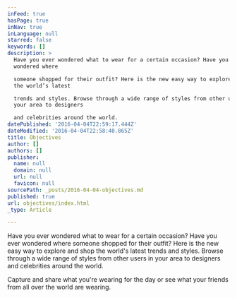 ```yaml
---
inFeed: true
hasPage: true
inNav: true
inLanguage: null
starred: false
keywords: []
description: >
  Have you ever wondered what to wear for a certain occasion? Have you ever
  wondered where

  someone shopped for their outfit? Here is the new easy way to explore and shop
  the world’s latest

  trends and styles. Browse through a wide range of styles from other users in
  your area to designers

  and celebrities around the world.
datePublished: '2016-04-04T22:59:17.444Z'
dateModified: '2016-04-04T22:58:40.865Z'
title: Objectives
author: []
authors: []
publisher:
  name: null
  domain: null
  url: null
  favicon: null
sourcePath: _posts/2016-04-04-objectives.md
published: true
url: objectives/index.html
_type: Article

---
```

Have you ever wondered what to wear for a certain occasion? Have you ever wondered where
someone shopped for their outfit? Here is the new easy way to explore and shop the world's latest
trends and styles. Browse through a wide range of styles from other users in your area to designers
and celebrities around the world.

Capture and share what you're wearing for the day or see what your friends from all over the world
are wearing.